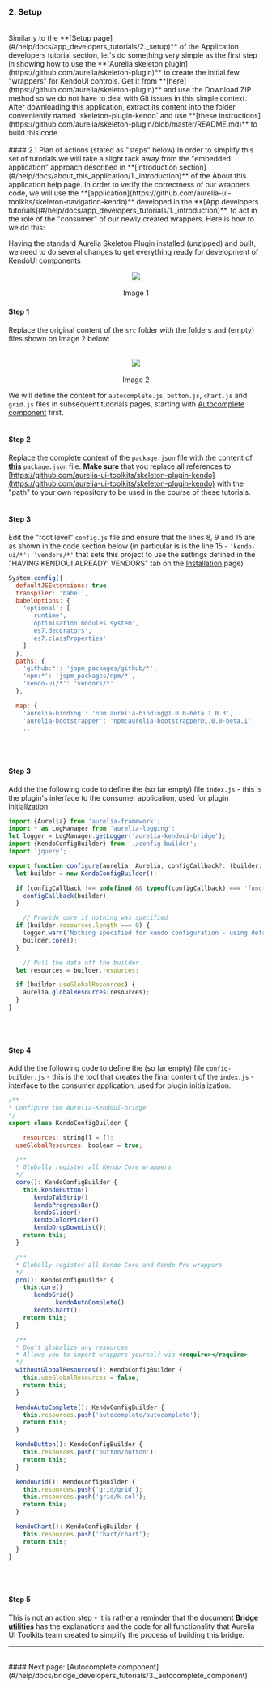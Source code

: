 <br>

### 2. Setup
<br>
Similarly to the **[Setup page](#/help/docs/app_developers_tutorials/2._setup)** of the Application developers tutorial section, let's do something very simple as the first step in showing how to use the **[Aurelia skeleton plugin](https://github.com/aurelia/skeleton-plugin)** to create the initial few "wrappers" for KendoUI controls. Get it from **[here](https://github.com/aurelia/skeleton-plugin)** and use the Download ZIP method so we do not have to deal with Git issues in this simple context. After downloading this application, extract its content into the folder conveniently named `skeleton-plugin-kendo` and use **[these instructions](https://github.com/aurelia/skeleton-plugin/blob/master/README.md)** to build this code.
<br>
<br>
#### 2.1 Plan of actions (stated as "steps" below)
In order to simplify this set of tutorials we will take a slight tack away from the "embedded application" approach described in **[introduction section](#/help/docs/about_this_application/1._introduction)** of the About this application help page. In order to verify the correctness of our wrappers code, we will use the **[application](https://github.com/aurelia-ui-toolkits/skeleton-navigation-kendo)** developed in the **[App developers tutorials](#/help/docs/app_developers_tutorials/1._introduction)**, to act in the role of the "consumer" of our newly created wrappers. Here is how to we do this:
<br>


Having the standard Aurelia Skeleton Plugin installed (unzipped) and built, we need to do several changes to get everything ready for development of KendoUI components
<br>

<p align=center>
  <img src="http://i.imgur.com/XW61hnA.png"></img>
 <br><br>
 Image 1
</p>

#### Step 1

Replace the original content of the `src` folder with the folders and (empty) files shown on Image 2 below:
<br><br>

<p align=center>
  <img src="http://i.imgur.com/PlW1GbD.png"></img>
 <br><br>
 Image 2
</p>

We will define the content for `autocomplete.js`, `button.js`, `chart.js` and `grid.js` files in subsequent tutorials pages, starting with [Autocomplete component](#/help/docs/bridge_developers_tutorials/3._autocomplete_component) first.
<br><br>

#### Step 2
Replace the complete content of the `package.json` file with the content of **[this](https://github.com/aurelia-ui-toolkits/skeleton-plugin-kendo/blob/master/package.json)** `package.json` file. **Make sure** that you replace all references to [https://github.com/aurelia-ui-toolkits/skeleton-plugin-kendo](https://github.com/aurelia-ui-toolkits/skeleton-plugin-kendo) with the "path" to your own repository to be used in the course of these tutorials.
<br><br>

#### Step 3
Edit the "root level" `config.js` file and ensure that the lines 8, 9 and 15 are as shown in the code section below (in particular is is the line 15 -  `'kendo-ui/*': 'vendors/*'` that sets this project to use the settings defined in the "HAVING KENDOUI ALREADY: VENDORS" tab on the [Installation](#/installation) page)
<br>
```javascript
System.config({
  defaultJSExtensions: true,
  transpiler: 'babel',
  babelOptions: {
    'optional': [
      'runtime',
      'optimisation.modules.system',
      'es7.decorators',
      'es7.classProperties'
    ]
  },
  paths: {
    'github:*': 'jspm_packages/github/*',
    'npm:*': 'jspm_packages/npm/*',
    'kendo-ui/*': 'vendors/*'
  },

  map: {
    'aurelia-binding': 'npm:aurelia-binding@1.0.0-beta.1.0.3',
    'aurelia-bootstrapper': 'npm:aurelia-bootstrapper@1.0.0-beta.1',
    ...
```
<br><br>

#### Step 3
Add the the following code to define the (so far empty) file `index.js` - this is the plugin's interface to the consumer application, used for plugin initialization.
<br>
```javascript
import {Aurelia} from 'aurelia-framework';
import * as LogManager from 'aurelia-logging';
let logger = LogManager.getLogger('aurelia-kendoui-bridge');
import {KendoConfigBuilder} from './config-builder';
import 'jquery';

export function configure(aurelia: Aurelia, configCallback?: (builder: KendoConfigBuilder) => void) {
  let builder = new KendoConfigBuilder();

  if (configCallback !== undefined && typeof(configCallback) === 'function') {
    configCallback(builder);
  }

    // Provide core if nothing was specified
  if (builder.resources.length === 0) {
    logger.warn('Nothing specified for kendo configuration - using defaults for Kendo Core');
    builder.core();
  }

    // Pull the data off the builder
  let resources = builder.resources;

  if (builder.useGlobalResources) {
    aurelia.globalResources(resources);
  }
}
```
<br><br>
#### Step 4
Add the the following code to define the (so far empty) file `config-builder.js` - this is the tool that creates the final content of the `index.js` - interface to the consumer application, used for plugin initialization.
<br>
```javascript
/**
* Configure the Aurelia-KendoUI-bridge
*/
export class KendoConfigBuilder {

    resources: string[] = [];
  useGlobalResources: boolean = true;

  /**
  * Globally register all Kendo Core wrappers
  */
  core(): KendoConfigBuilder {
    this.kendoButton()
      .kendoTabStrip()
      .kendoProgressBar()
      .kendoSlider()
      .kendoColorPicker()
      .kendoDropDownList();
    return this;
  }

  /**
  * Globally register all Kendo Core and Kendo Pro wrappers
  */
  pro(): KendoConfigBuilder {
    this.core()
      .kendoGrid()
            .kendoAutoComplete()
      .kendoChart();
    return this;
  }

  /**
  * Don't globalize any resources
  * Allows you to import wrappers yourself via <require></require>
  */
  withoutGlobalResources(): KendoConfigBuilder {
    this.useGlobalResources = false;
    return this;
  }

  kendoAutoComplete(): KendoConfigBuilder {
    this.resources.push('autocomplete/autocomplete');
    return this;
  }

  kendoButton(): KendoConfigBuilder {
    this.resources.push('button/button');
    return this;
  }

  kendoGrid(): KendoConfigBuilder {
    this.resources.push('grid/grid');
    this.resources.push('grid/k-col');
    return this;
  }

  kendoChart(): KendoConfigBuilder {
    this.resources.push('chart/chart');
    return this;
  }
}

```
<br><br>
#### Step 5
This is not an action step - it is rather a reminder that the document **[Bridge utilities](#/help/docs/bridge_developers_notes/2._bridge_utilities)** has the explanations and the code for all functionality that Aurelia UI Toolkits team created to simplify the process of building this bridge.
<br>
* * *
<br>
#### Next page: [Autocomplete component](#/help/docs/bridge_developers_tutorials/3._autocomplete_component)

